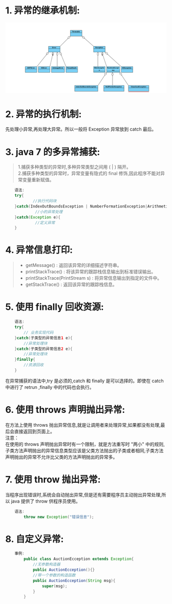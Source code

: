 # 1. 异常的继承机制:
![avatar](./static/异常体系.png)
# 2. 异常的执行机制:
先处理小异常,再处理大异常。所以一般将 Exception 异常放到 catch 最后。
# 3. java 7 的多异常捕获:
> 1.捕获多种类型的异常时,多种异常类型之间用 ( | ) 隔开。  
> 2.捕获多种类型的异常时，异常变量有隐式的 final 修饰,因此程序不能对异常变量重新赋值。

```java
    语法:
    try{
            //执行代码块
    }catch(IndexOutBoundsException | NumberFormationException|Arithmetiception ie){
             //小的异常处理
    }catch(Exception e){
             //定义异常
    }
```
# 4. 异常信息打印:
> * getMessage() : 返回该异常的详细描述字符串。
> * printStackTrace() : 将该异常的跟踪栈信息输出到标准错误输出。
> * printStackTrace(PrintStream s) : 将异常信息输出到指定的文件中。
> * getStackTrace() : 返回该异常的跟踪栈信息。

# 5. 使用 finally 回收资源:
```java
    语法:
    try{
        // 业务实现代码
    }catch(子类型的异常信息1 e){
        //异常处理块
    }catch(子类型的异常信息2 e){
        //异常处理块
    }finally{
        //资源回收
    }

```
在异常捕获的语法中,try 是必须的,catch 和 finally 是可以选择的。即使在 catch 中进行了 retrun ,finally 中的代码也会执行。

# 6. 使用 throws 声明抛出异常:
在方法上使用  throws 抛出异常信息,就是让调用者来处理异常,如果都没有处理,最后会直接返回到页面上。      
注意：   
    在使用的 throws 声明抛出异常时有一个限制，就是方法重写时 "两小" 中的规则,子类方法声明抛出的异常信息类型应该是父类方法抛出的子类或者相同,子类方法声明抛出的异常不允许比父类的方法声明抛出的异常多。    


# 7. 使用 throw 抛出异常:
当程序出现错误时,系统会自动抛出异常,但是还有需要程序员主动抛出异常处理,所以 java 提供了 throw 供程序员使用。
```java 
    语法:
        throw new Exception("错误信息");

```
# 8. 自定义异常:
```java
    事例:
        public class AuctionEcception extends Exception{
            //无参数构造器
            public AuctionEcception(){}
            //带一个参数的构造函数
            public AuctionEcception(String msg){
                super(msg);
            }
        }

```